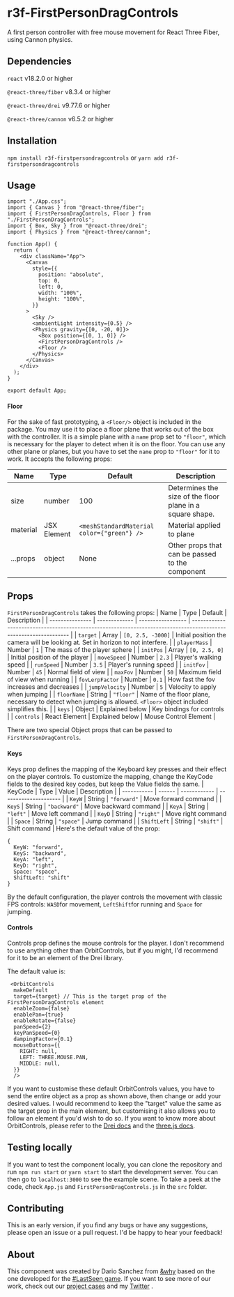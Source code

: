 # r3f-FirstPersonDragControls
A first person controller with free mouse movement for React Three Fiber, using Cannon physics.

## Dependencies
`react` v18.2.0 or higher

`@react-three/fiber` v8.3.4 or higher

`@react-three/drei` v9.77.6 or higher

`@react-three/cannon` v6.5.2 or higher

## Installation
`npm install r3f-firstpersondragcontrols`
or
`yarn add r3f-firstpersondragcontrols`

## Usage
```
import "./App.css";
import { Canvas } from "@react-three/fiber";
import { FirstPersonDragControls, Floor } from "./FirstPersonDragControls";
import { Box, Sky } from "@react-three/drei";
import { Physics } from "@react-three/cannon";

function App() {
  return (
    <div className="App">
      <Canvas
        style={{
          position: "absolute",
          top: 0,
          left: 0,
          width: "100%",
          height: "100%",
        }}
      >
        <Sky />
        <ambientLight intensity={0.5} />
        <Physics gravity={[0, -20, 0]}>
          <Box position={[0, 1, 0]} />
          <FirstPersonDragControls />
          <Floor />
        </Physics>
      </Canvas>
    </div>
  );
}

export default App;
```

#### Floor
For the sake of fast prototyping, a `<Floor/>` object is included in the package. You may use it to place a floor plane that works out of the box with the controller. It is a simple plane with a `name` prop set to `"floor"`, which is necessary for the player to detect when it is on the floor. You can use any other plane or planes, but you have to set the `name` prop to `"floor"` for it to work. It accepts the following props:

| Name     | Type        | Default                                    | Description                                               |
| -------- | ----------- | ------------------------------------------ | --------------------------------------------------------- |
| size     | number      | 100                                        | Determines the size of the floor plane in a square shape. |
| material | JSX Element | `<meshStandardMaterial color={"green"} />` | Material applied to plane                                 |
| ...props | object      | None                                       | Other props that can be passed to the component           |


## Props
`FirstPersonDragControls` takes the following props:
| Name            | Type          | Default           | Description                                                                                                      |
| --------------- | ------------- | ----------------- | ---------------------------------------------------------------------------------------------------------------- |
| `target`        | Array         | `[0, 2.5, -3000]` | Initial position the camera will be looking at. Set in horizon to not interfere.                                 |
| `playerMass`    | Number        | `1`               | The mass of the player sphere                                                                                    |
| `initPos`       | Array         | `[0, 2.5, 0]`     | Initial position of the player                                                                                   |
| `moveSpeed`     | Number        | `2.3`             | Player's walking speed                                                                                           |
| `runSpeed`      | Number        | `3.5`             | Player's running speed                                                                                           |
| `initFov`       | Number        | `45`              | Normal field of view                                                                                             |
| `maxFov`        | Number        | `50`              | Maximum field of view when running                                                                               |
| `fovLerpFactor` | Number        | `0.1`             | How fast the fov increases and decreases                                                                         |
| `jumpVelocity`  | Number        | `5`               | Velocity to apply when jumping                                                                                   |
| `floorName`     | String        | `"floor"`         | Name of the floor plane, necessary to detect when jumping is allowed. `<Floor>` object included simplifies this. |
| `keys`          | Object        | Explained below   | Key bindings for controls                                                                                        |
| `controls`      | React Element | Explained below   | Mouse Control Element                                                                                            |

There are two special Object props that can be passed to `FirstPersonDragControls`. 

#### Keys
Keys prop defines the mapping of the Keyboard key presses and their effect on the player controls. To customize the mapping, change the KeyCode fields to the desired key codes, but keep the Value fields the same.
| KeyCode     | Type   | Value        | Description           |
| ----------- | ------ | ------------ | --------------------- |
| `KeyW`      | String | `"forward"`  | Move forward command  |
| `KeyS`      | String | `"backward"` | Move backward command |
| `KeyA`      | String | `"left"`     | Move left command     |
| `KeyD`      | String | `"right"`    | Move right command    |
| `Space`     | String | `"space"`    | Jump command          |
| `ShiftLeft` | String | `"shift"`    | Shift command         |
Here's the default value of the prop:
```
{ 
  KeyW: "forward", 
  KeyS: "backward", 
  KeyA: "left", 
  KeyD: "right", 
  Space: "space", 
  ShiftLeft: "shift" 
}
```

By the default configuration, the player controls the movement with classic FPS controls: `WASD`for movement, `LeftShift`for running and `Space` for jumping. 
#### Controls
Controls prop defines the mouse controls for the player. I don't recommend to use anything other than OrbitControls, but if you might, I'd recommend for it to be an element of the Drei library. 

The default value is:
```
 <OrbitControls
  makeDefault
  target={target} // This is the target prop of the FirstPersonDragControls element
  enableZoom={false}
  enablePan={true}
  enableRotate={false}
  panSpeed={2}
  keyPanSpeed={0}
  dampingFactor={0.1}
  mouseButtons={{
    RIGHT: null,
    LEFT: THREE.MOUSE.PAN,
    MIDDLE: null,
  }}
  />
```
If you want to customise these default OrbitControls values, you have to send the entire object as a prop as shown above, then change or add your desired values. I would recommend to keep the "target" value the same as the target prop in the main element, but customising it also allows you to follow an element if you'd wish to do so.
If you want to know more about OrbitControls, please refer to the [Drei docs](https://github.com/pmndrs/drei#controls) and the [three.js docs](https://threejs.org/docs/#examples/en/controls/OrbitControls).

## Testing locally
If you want to test the component locally, you can clone the repository and run `npm run start` or `yarn start` to start the development server. You can then go to `localhost:3000` to see the example scene. To take a peek at the code, check `App.js` and `FirstPersonDragControls.js` in the `src` folder.

## Contributing
This is an early version, if you find any bugs or have any suggestions, please open an issue or a pull request. I'd be happy to hear your feedback!

## About
This component was created by Dario Sanchez from [&why](https://why.de) based on the one developed for the [#LastSeen game](https://game.lastseen.org/). If you want to see more of our work, check out our [project cases](https://www.why.de/work) and my [Twitter](https://twitter.com/dswhyy) .